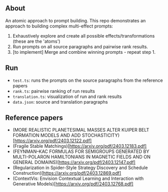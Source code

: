## About

An atomic approach to prompt building. This repo demonstrates an approach to building complex multi-effect prompts:

1. Exhaustively explore and create all possible effects/transformations (these are the 'atoms')
2. Run prompts on all source paragraphs and pairwise rank results.
3. [to implement] Merge and combine winning prompts - repeat step 1.

## Run

- `test.ts`: runs the prompts on the source paragraphs from the reference papers
- `rank.ts`: pairwise ranking of run results
- `translation.ts`: visualization of run and rank results
- `data.json`: source and translation paragraphs

## Reference papers

- (MORE REALISTIC PLANETESIMAL MASSES ALTER KUIPER BELT FORMATION MODELS AND ADD STOCHASTICITY)[https://arxiv.org/pdf/2403.12122.pdf]
- (Fragile Stable Matchings)[https://arxiv.org/pdf/2403.12183.pdf]
- (FEYNMAN–KAC FORMULAS FOR SEMIGROUPS GENERATED BY MULTI-POLARON HAMILTONIANS IN MAGNETIC FIELDS AND ON GENERAL DOMAINS)[https://arxiv.org/pdf/2403.12147.pdf]
- (Regularization in Spider-Style Strategy Discovery and Schedule Construction)[https://arxiv.org/pdf/2403.12869.pdf]
- (ContextVis: Envision Contextual Learning and Interaction with Generative Models)[https://arxiv.org/pdf/2403.12768.pdf]
